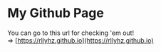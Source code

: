 # My Github Page

You can go to this url for checking 'em out! <br/>
=> [https://rllyhz.github.io](https://rllyhz.github.io)